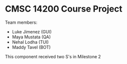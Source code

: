 # CMSC 14200 Course Project

Team members:
- Luke Jimenez (GUI)
- Maya Mustata (QA)
- Nehal Lodha (TUI)
- Maddy Tavel (BOT)

This component received two S's in Milestone 2
